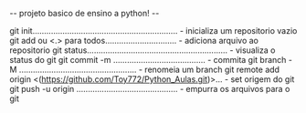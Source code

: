 -- projeto basico de ensino a python! --

git init...............................................................     - inicializa um repositorio vazio
git add <nome arquivo> ou <.> para todos...............................     - adiciona arquivo ao repositorio
git status.............................................................     - visualiza o status do git 
git commit -m <mensagem commit>........................................     - commita 
git branch -M <nome>...................................................     - renomeia um branch
git remote add origin <(https://github.com/Toy772/Python_Aulas.git)>...     - set origem do git
git push -u origin <branch>............................................     - empurra os arquivos para o git